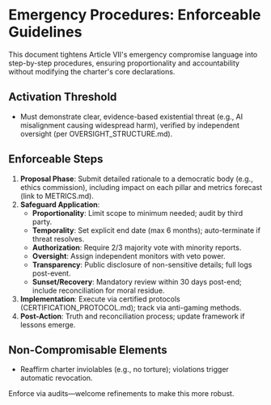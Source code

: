 # Emergency Procedures: Enforceable Guidelines

This document tightens Article VII's emergency compromise language into step-by-step procedures, ensuring proportionality and accountability without modifying the charter's core declarations.

## Activation Threshold
- Must demonstrate clear, evidence-based existential threat (e.g., AI misalignment causing widespread harm), verified by independent oversight (per OVERSIGHT_STRUCTURE.md).

## Enforceable Steps
1. **Proposal Phase**: Submit detailed rationale to a democratic body (e.g., ethics commission), including impact on each pillar and metrics forecast (link to METRICS.md).
2. **Safeguard Application**:
   - **Proportionality**: Limit scope to minimum needed; audit by third party.
   - **Temporality**: Set explicit end date (max 6 months); auto-terminate if threat resolves.
   - **Authorization**: Require 2/3 majority vote with minority reports.
   - **Oversight**: Assign independent monitors with veto power.
   - **Transparency**: Public disclosure of non-sensitive details; full logs post-event.
   - **Sunset/Recovery**: Mandatory review within 30 days post-end; include reconciliation for moral residue.
3. **Implementation**: Execute via certified protocols (CERTIFICATION_PROTOCOL.md); track via anti-gaming methods.
4. **Post-Action**: Truth and reconciliation process; update framework if lessons emerge.

## Non-Compromisable Elements
- Reaffirm charter inviolables (e.g., no torture); violations trigger automatic revocation.

Enforce via audits—welcome refinements to make this more robust.
